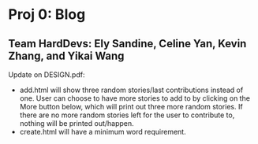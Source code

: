 # Proj 0: Blog
## Team HardDevs: Ely Sandine, Celine Yan, Kevin Zhang, and Yikai Wang

Update on DESIGN.pdf:

- add.html will show three random stories/last contributions instead of one. User can choose to have more stories to add to by clicking on the More button below, which will print out three more random stories. If there are no more random stories left for the user to contribute to, nothing will be printed out/happen.
- create.html will have a minimum word requirement.
